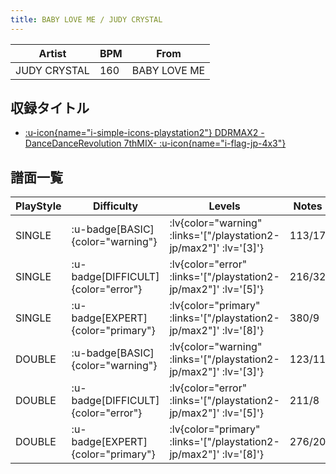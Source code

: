 ```yaml
---
title: BABY LOVE ME / JUDY CRYSTAL
---
```


|Artist|BPM|From|
|------|---|----|
|JUDY CRYSTAL|160|BABY LOVE ME|

## 収録タイトル

- [ :u-icon{name="i-simple-icons-playstation2"} DDRMAX2 -DanceDanceRevolution 7thMIX- :u-icon{name="i-flag-jp-4x3"} ](/playstation2-jp/max2)

## 譜面一覧

|PlayStyle|Difficulty|Levels|Notes|Movie|
|---------|----------|------|-----|-----|
|SINGLE| :u-badge[BASIC]{color="warning"} | :lv{color="warning" :links='["/playstation2-jp/max2"]' :lv='[3]'} |113/17||
|SINGLE| :u-badge[DIFFICULT]{color="error"} | :lv{color="error" :links='["/playstation2-jp/max2"]' :lv='[5]'} |216/32||
|SINGLE| :u-badge[EXPERT]{color="primary"} | :lv{color="primary" :links='["/playstation2-jp/max2"]' :lv='[8]'} |380/9||
|DOUBLE| :u-badge[BASIC]{color="warning"} | :lv{color="warning" :links='["/playstation2-jp/max2"]' :lv='[3]'} |123/11||
|DOUBLE| :u-badge[DIFFICULT]{color="error"} | :lv{color="error" :links='["/playstation2-jp/max2"]' :lv='[5]'} |211/8||
|DOUBLE| :u-badge[EXPERT]{color="primary"} | :lv{color="primary" :links='["/playstation2-jp/max2"]' :lv='[8]'} |276/20||
